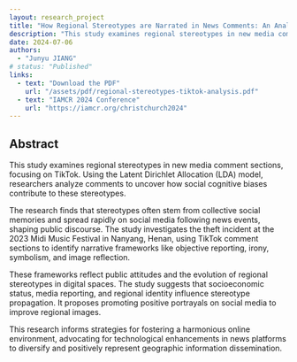 ```yaml
---
layout: research_project
title: "How Regional Stereotypes are Narrated in News Comments: An Analysis of TikTok Platform Based on LDA Model"
description: "This study examines regional stereotypes in new media comment sections, focusing on TikTok. Using the Latent Dirichlet Allocation (LDA) model, researchers analyze comments to uncover how social cognitive biases contribute to these stereotypes."
date: 2024-07-06
authors: 
  - "Junyu JIANG"
# status: "Published"
links:
  - text: "Download the PDF"
    url: "/assets/pdf/regional-stereotypes-tiktok-analysis.pdf"
  - text: "IAMCR 2024 Conference"
    url: "https://iamcr.org/christchurch2024"
---
```


<div class="abstract-content">
    <h2>Abstract</h2>
    <p>
        This study examines regional stereotypes in new media comment sections, focusing on TikTok.
        Using the Latent Dirichlet Allocation (LDA) model, researchers analyze comments to uncover
        how social cognitive biases contribute to these stereotypes.
    </p>
    <p>
        The research finds that stereotypes often stem from collective social memories and spread rapidly on social media following news events,
        shaping public discourse. The study investigates the theft incident at the 2023 Midi Music
        Festival in Nanyang, Henan, using TikTok comment sections to identify narrative frameworks
        like objective reporting, irony, symbolism, and image reflection.
    </p>
    <p>
        These frameworks reflect public attitudes and the evolution of regional stereotypes in digital spaces. The study suggests
        that socioeconomic status, media reporting, and regional identity influence stereotype
        propagation. It proposes promoting positive portrayals on social media to improve regional
        images.
    </p>
    <p>
        This research informs strategies for fostering a harmonious online environment,
        advocating for technological enhancements in news platforms to diversify and positively
        represent geographic information dissemination.
    </p>
</div>